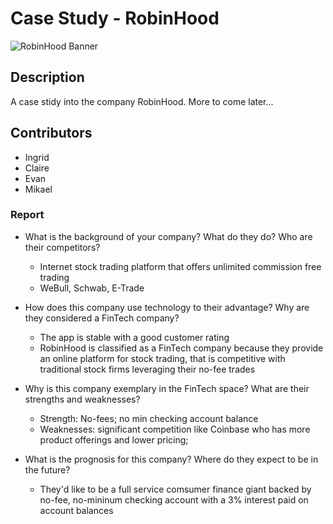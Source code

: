 # Case Study - RobinHood

![RobinHood Banner](https://i.imgur.com/JcFdtoS.png)

## Description
A case stidy into the company RobinHood. More to come later...

## Contributors
* Ingrid
* Claire
* Evan
* Mikael

### Report
* What is the background of your company? What do they do? Who are their competitors?
  - Internet stock trading platform that offers unlimited commission free trading
  - WeBull, Schwab, E-Trade

* How does this company use technology to their advantage? Why are they considered a FinTech company?
  - The app is stable with a good customer rating 
  - RobinHood is classified as a FinTech company because they provide an online platform for stock trading, that is competitive with traditional stock firms leveraging their no-fee trades 

* Why is this company exemplary in the FinTech space? What are their strengths and weaknesses?
  - Strength: No-fees; no min checking account balance
  - Weaknesses: significant competition like Coinbase who has more product offerings and lower pricing;  


* What is the prognosis for this company? Where do they expect to be in the future?
  - They'd like to be a full service comsumer finance giant backed by no-fee, no-mininum checking account with a 3% interest paid on account balances 
